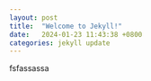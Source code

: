 ```yaml
---
layout: post
title:  "Welcome to Jekyll!"
date:   2024-01-23 11:43:38 +0800
categories: jekyll update
---
```

fsfassassa